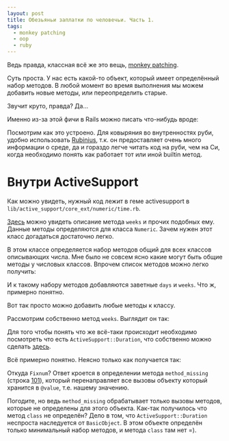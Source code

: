 ```yaml
---
layout: post
title: Обезьяньи заплатки по человечьи. Часть 1.
tags:
  - monkey patching
  - oop
  - ruby
---
```


Ведь правда, классная всё же это вещь, [monkey patching](http://en.wikipedia.org/wiki/Monkey_patch).

Суть проста. У нас есть какой-то объект, который имеет определённый набор методов.
В любой момент во время выполнения мы можем добавить
новые методы, или переопределить старые.

Звучит круто, правда? Да...

Именно из-за этой фичи в Rails можно писать что-нибудь вроде:

<script src="https://gist.github.com/973566.js?file=gistfile1.rb"></script>

Посмотрим как это устроено. Для ковыряния во внутренностях руби,
удобно использовать [Rubinius](http://http://rubini.us), т.к. он
предоставляет очень много информации о среде, да и гораздо легче
читать код на руби, чем на Си, когда необходимо понять как работает тот
или иной builtin метод.

# Внутри ActiveSupport

<script src="https://gist.github.com/973566.js?file=gistfile2.txt"></script>

Как можно увидеть, нужный код лежит в геме activesupport в `lib/active_support/core_ext/numeric/time.rb`.

[Здесь](https://github.com/rails/rails/blob/b2d94322e6f2c2324154465147938ca8b16c610d/activesupport/lib/active_support/core_ext/numeric/time.rb#L52) можно увидеть описание метода `weeks` и прочих подобных ему.
Данные методы определяются для класса `Numeric`.
Зачем нужен этот класс догадаться достаточно легко.

<script src="https://gist.github.com/973566.js?file=gistfile4.txt"></script>

В этом классе определяется набор методов общий для всех классов
описывающих числа. Мне было не совсем ясно какие могут быть общие методы
у числовых классов. Впрочем список методов можно легко получить:

<script src="https://gist.github.com/973566.js?file=gistfile5.txt"></script>

И к такому набору методов добавляются заветные `days` и `weeks`. Что ж, примерно понятно. 

Вот так просто можно добавить любые методы к классу.

Рассмотрим собственно метод `weeks`. Выглядит он так:

<script src="https://gist.github.com/973566.js?file=gistfile3.rb"></script>

Для того чтобы понять что же всё-таки происходит необходимо посмотреть что есть `ActiveSupport::Duration`,
что собственно можно сделать [здесь](https://github.com/rails/rails/blob/186e3c71f95316b94e728eb62b519d074d27cea3/activesupport/lib/active_support/duration.rb).

Всё примерно понятно. Неясно только как получается так:

<script src="https://gist.github.com/973566.js?file=gistfile6.txt"></script>

Откуда `Fixnum`? Ответ кроется в определении метода `method_missing` (строка [101](https://github.com/rails/rails/blob/186e3c71f95316b94e728eb62b519d074d27cea3/activesupport/lib/active_support/duration.rb#L101)),
который перенаправляет все вызовы объекту который хранится в `@value`, т.е.
нашему значению.

Погодите, но ведь `method_missing` обрабатывает только вызовы методов, которые
не определены для этого объекта. Как-так получилось что метод `class` не определён?
Дело в том, что `ActiveSupport::Duration` неспроста наследуется от `BasicObject`.
В этом объекте определён только минимальный набор методов, и метода `class` там нет =).

